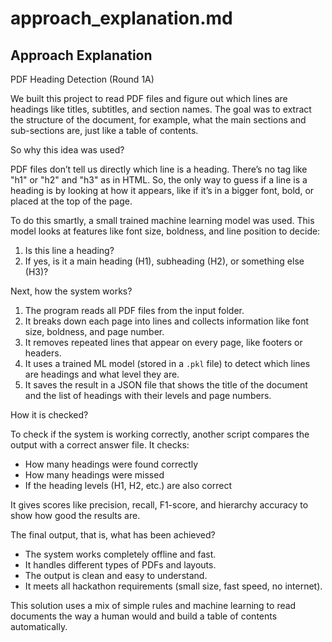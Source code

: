 # approach_explanation.md

## Approach Explanation
PDF Heading Detection (Round 1A)

We built this project to read PDF files and figure out which lines are headings like titles, subtitles, and section names. The goal was to extract the structure of the document, for example, what the main sections and sub-sections are,  just like a table of contents.

So why this idea was used?

PDF files don’t tell us directly which line is a heading. There’s no tag like "h1" or "h2" and "h3" as in HTML. So, the only way to guess if a line is a heading is by looking at how it appears, like if it’s in a bigger font, bold, or placed at the top of the page.

To do this smartly, a small trained machine learning model was used. This model looks at features like font size, boldness, and line position to decide:
1. Is this line a heading?
2. If yes, is it a main heading (H1), subheading (H2), or something else (H3)?

Next, how the system works?
1. The program reads all PDF files from the input folder.
2. It breaks down each page into lines and collects information like font size, boldness, and page number.
3. It removes repeated lines that appear on every page, like footers or headers.
4. It uses a trained ML model (stored in a `.pkl` file) to detect which lines are headings and what level they are.
5. It saves the result in a JSON file that shows the title of the document and the list of headings with their levels and page numbers.

How it is checked?

To check if the system is working correctly, another script compares the output with a correct answer file. It checks:
- How many headings were found correctly
- How many headings were missed
- If the heading levels (H1, H2, etc.) are also correct

It gives scores like precision, recall, F1-score, and hierarchy accuracy to show how good the results are. 

The final output, that is, what has been achieved?

- The system works completely offline and fast.
- It handles different types of PDFs and layouts.
- The output is clean and easy to understand.
- It meets all hackathon requirements (small size, fast speed, no internet).

This solution uses a mix of simple rules and machine learning to read documents the way a human would and build a table of contents automatically.